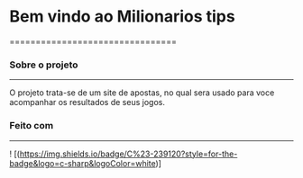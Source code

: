 # Bem vindo ao Milionarios tips
================================
### Sobre o projeto
----------------------
O projeto trata-se de um site de apostas, no qual sera usado para voce acompanhar os resultados de seus jogos.

### Feito com 
-------------
 ! [(https://img.shields.io/badge/C%23-239120?style=for-the-badge&logo=c-sharp&logoColor=white)]
